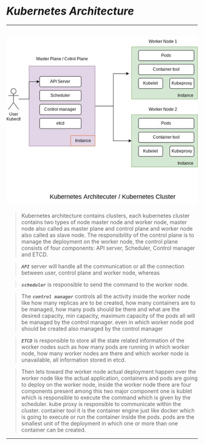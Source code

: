 # ***Kubernetes Architecture***
-----------------------------------------------
![kubernetes-archetecture](https://github.com/akshaypatil-3/Kubernetes/blob/main/images/WhatsApp%20Image%202022-10-16%20at%2011.31.13%20PM.jpeg)
-----------------------------------------------
>Kubernetes architecture contains clusters, each kubernetes cluster contains two types of node master node and worker node, master node also called as master plane and control plane and worker node also called as slave node.
The responsibility of the control plane is to manage the deployment on the worker node, the control plane consists of four components: API server, Scheduler, Control manager and ETCD.

>***`API`*** server will handle all the communication or all the connection between user, control plane and worker node, whereas 

>***`scheduler`*** is responsible to send the command to the worker node.

>The ***`control manager`*** controls all the activity inside the worker node like how many replicas are to be created, how many containers are to be managed, how many pods should be there and what are the desired capacity, min capacity, maximum capacity of the pods all will be managed by the control manager. even in which worker node pod should be created also managed by the control manager

>***`ETCD`*** is responsible to store all the state related information of the worker nodes such as  how many pods are running in which worker node, how many worker nodes are there and which worker node is unavailable, all information stored in etcd.

>Then lets toward the worker node actual deployment happen over the worker node like the actual application, containers and pods are going to deploy on the worker node, inside the worker node there are four components present among this two major component one is kublet which is responsible to execute the command which is given by the scheduler.
kube proxy is responsible to communicate within the cluster. 
container tool it is the container engine just like docker which is going to execute or run the container inside the pods.
pods are the smallest unit of the deployment in which one or more than one container can be created.
---
